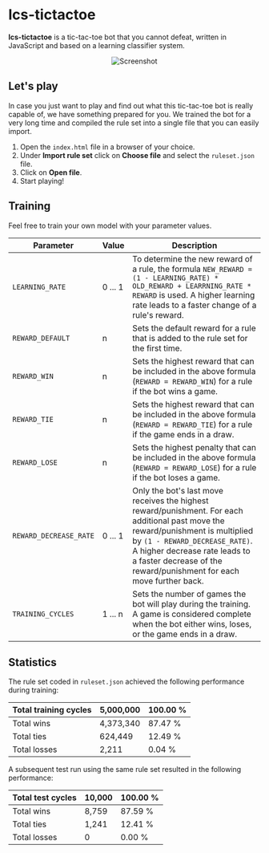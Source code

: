 # lcs-tictactoe

**lcs-tictactoe** is a tic-tac-toe bot that you cannot defeat, written in JavaScript and based on a learning classifier system.

<p align="center">
  <img src="https://user-images.githubusercontent.com/50206261/104651776-685f9d80-56b8-11eb-88f3-a624a39aa337.gif" alt="Screenshot" />
</p>

## Let's play

In case you just want to play and find out what this tic-tac-toe bot is really capable of, we have something prepared for you. We trained the bot for a very long time and compiled the rule set into a single file that you can easily import.

1. Open the `index.html` file in a browser of your choice.
2. Under **Import rule set** click on **Choose file** and select the `ruleset.json` file.
3. Click on **Open file**.
4. Start playing!

## Training

Feel free to train your own model with your parameter values.

Parameter | Value | Description
--- | --- | ---
`LEARNING_RATE` | 0 ... 1 | To determine the new reward of a rule, the formula `NEW_REWARD = (1 - LEARNING_RATE) * OLD_REWARD + LEARRNING_RATE * REWARD` is used. A higher learning rate leads to a faster change of a rule's reward.
`REWARD_DEFAULT` | n | Sets the default reward for a rule that is added to the rule set for the first time.
`REWARD_WIN` | n | Sets the highest reward that can be included in the above formula (`REWARD = REWARD_WIN`) for a rule if the bot wins a game.
`REWARD_TIE` | n | Sets the highest reward that can be included in the above formula (`REWARD = REWARD_TIE`) for a rule if the game ends in a draw.
`REWARD_LOSE` | n | Sets the highest penalty that can be included in the above formula (`REWARD = REWARD_LOSE`) for a rule if the bot loses a game.
`REWARD_DECREASE_RATE` | 0 ... 1 | Only the bot's last move receives the highest reward/punishment. For each additional past move the reward/punishment is multiplied by `(1 - REWARD_DECREASE_RATE)`. A higher decrease rate leads to a faster decrease of the reward/punishment for each move further back.
`TRAINING_CYCLES` | 1 ... n | Sets the number of games the bot will play during the training. A game is considered complete when the bot either wins, loses, or the game ends in a draw.

## Statistics

The rule set coded in `ruleset.json` achieved the following performance during training:

| Total training cycles | 5,000,000 | 100.00 %
| --- | --- | --- |
| Total wins | 4,373,340 | 87.47 % |
| Total ties | 624,449 | 12.49 % |
| Total losses | 2,211 | 0.04 % |

A subsequent test run using the same rule set resulted in the following performance:

| Total test cycles | 10,000 | 100.00 %
| --- | --- | --- |
| Total wins | 8,759 | 87.59 % |
| Total ties | 1,241 | 12.41 % |
| Total losses | 0 | 0.00 % |
